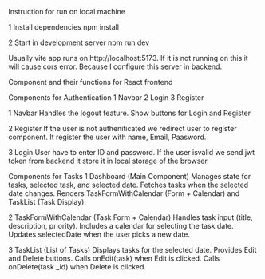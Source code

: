 Instruction for run on local machine

 1 Install dependencies
 npm install

 2 Start in development server
 npm run dev

 Usually vite app runs on http://localhost:5173. If it is not running on this it will cause cors error. Because I configure this server in backend.

Component and their functions for React frontend

Components for Authentication
1 Navbar
2 Login 
3 Register

1 Navbar
 Handles the logout feature.
 Show buttons for Login and Register

2 Register
 If the user is not autheniticated we redirect user to register component.
 It register the user with name, Email, Paasword.

3 Login
 User have to enter ID and password.
 If the user isvalid we send jwt token from backend it store it in local storage of the browser.


Components for Tasks 
1️ Dashboard (Main Component)
Manages state for tasks, selected task, and selected date.
Fetches tasks when the selected date changes.
Renders TaskFormWithCalendar (Form + Calendar) and TaskList (Task Display).

2️ TaskFormWithCalendar (Task Form + Calendar)
Handles task input (title, description, priority).
Includes a calendar for selecting the task date.
Updates selectedDate when the user picks a new date.

3️ TaskList (List of Tasks)
Displays tasks for the selected date.
Provides Edit and Delete buttons.
Calls onEdit(task) when Edit is clicked.
Calls onDelete(task._id) when Delete is clicked.
